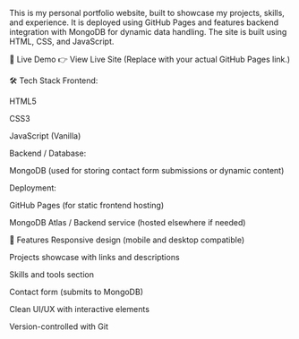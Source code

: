 This is my personal portfolio website, built to showcase my projects, skills, and experience. It is deployed using GitHub Pages and features backend integration with MongoDB for dynamic data handling. The site is built using HTML, CSS, and JavaScript.

🚀 Live Demo
👉 View Live Site
(Replace with your actual GitHub Pages link.)

🛠️ Tech Stack
Frontend:

HTML5

CSS3

JavaScript (Vanilla)

Backend / Database:

MongoDB (used for storing contact form submissions or dynamic content)

Deployment:

GitHub Pages (for static frontend hosting)

MongoDB Atlas / Backend service (hosted elsewhere if needed)

📂 Features
Responsive design (mobile and desktop compatible)

Projects showcase with links and descriptions

Skills and tools section

Contact form (submits to MongoDB)

Clean UI/UX with interactive elements

Version-controlled with Git

